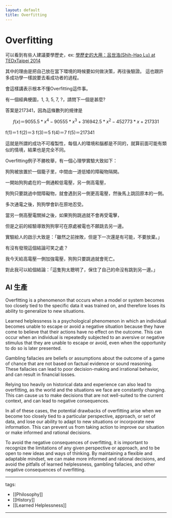 ```yaml
---
layout: default
title: Overfitting
---
```


# Overfitting

可以看到有些人建議要學歷史，ex: [學歷史的大用：呂世浩(Shih-Hao Lu) at TEDxTaipei 2014](https://www.youtube.com/watch?v=Ap0w3PgSK7g)

其中的理由是把自己放在當下環境的時候要如何做決策，再往後驗證。 這也跟許多成功學一樣說要去看成功者的過程。

會這樣講表示根本不懂Overfitting這件事。

有一個經典梗圖，1, 3, 5, 7, ?，請問下一個是甚麼?

答案是217341，因為這條數列的規律是

$$ f(x) ＝ 9055.5 * x^4 - 90555 * x^3 + 316942.5 * x^2 - 452773 * x + 217331 $$

f(1)＝1
f(2)＝3
f(3)＝5
f(4)＝7
f(5)＝217341

這就是所謂的成功不可複製性，每個人的環境和腦都是不同的，就算前面可能有類似的情境，結果也是完全不同。

Overfitting例子不勝枚舉，有一個心理學實驗大致如下：

狗狗被放置於一個籠子里，中間由一道低矮的障礙物隔開。

一開始狗狗處在的一側通較低電壓，另一側高電壓，

狗狗只要跳過中間障礙物，就會遇到另一側更高電壓，然後馬上跳回原本的一側。

多次通電之後，狗狗學會趴在原地忍受。

當另一側高壓電關掉之後，如果狗狗跳過就不會再受電擊，

但是之前的經驗導致狗狗寧可在原處被電也不願跳去另一邊。

實驗給人的啟示大致是：「雖然之前挫敗，但是下一次還是有可能，不要放棄。」

有沒有發現這個結論可笑之處？

我今天給高電壓一側加強電壓，狗狗只要跳過就會死亡。

對此我可以給個結論：「這隻狗太聰明了，保住了自己的命沒有跳到另一邊。」


## AI 生產

Overfitting is a phenomenon that occurs when a model or system becomes too closely tied to the specific data it was trained on, and therefore loses its ability to generalize to new situations.

Learned helplessness is a psychological phenomenon in which an individual becomes unable to escape or avoid a negative situation because they have come to believe that their actions have no effect on the outcome. This can occur when an individual is repeatedly subjected to an aversive or negative stimulus that they are unable to escape or avoid, even when the opportunity to do so is later presented.

Gambling fallacies are beliefs or assumptions about the outcome of a game of chance that are not based on factual evidence or sound reasoning. These fallacies can lead to poor decision-making and irrational behavior, and can result in financial losses.

Relying too heavily on historical data and experience can also lead to overfitting, as the world and the situations we face are constantly changing. This can cause us to make decisions that are not well-suited to the current context, and can lead to negative consequences.

In all of these cases, the potential drawbacks of overfitting arise when we become too closely tied to a particular perspective, approach, or set of data, and lose our ability to adapt to new situations or incorporate new information. This can prevent us from taking action to improve our situation or make informed and rational decisions.

To avoid the negative consequences of overfitting, it is important to recognize the limitations of any given perspective or approach, and to be open to new ideas and ways of thinking. By maintaining a flexible and adaptable mindset, we can make more informed and rational decisions, and avoid the pitfalls of learned helplessness, gambling fallacies, and other negative consequences of overfitting.

---
tags:
  - [[Philosophy]]
  - [[History]]
  - [[Learned Helplessness]]
  
---

